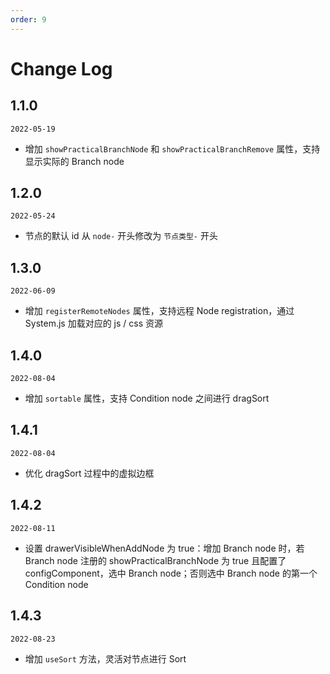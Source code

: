 ```yaml
---
order: 9
---
```


# Change Log

## 1.1.0

`2022-05-19`

- 增加 `showPracticalBranchNode` 和 `showPracticalBranchRemove` 属性，支持显示实际的 Branch node

## 1.2.0

`2022-05-24`

- 节点的默认 id 从 `node-` 开头修改为 `节点类型-` 开头

## 1.3.0

`2022-06-09`

- 增加 `registerRemoteNodes` 属性，支持远程 Node registration，通过 System.js 加载对应的 js / css 资源

## 1.4.0

`2022-08-04`

- 增加 `sortable` 属性，支持 Condition node 之间进行 dragSort

## 1.4.1

`2022-08-04`

- 优化 dragSort 过程中的虚拟边框

## 1.4.2

`2022-08-11`

- 设置 drawerVisibleWhenAddNode 为 true：增加 Branch node 时，若 Branch node 注册的 showPracticalBranchNode 为 true 且配置了 configComponent，选中 Branch node；否则选中 Branch node 的第一个 Condition node

## 1.4.3

`2022-08-23`

- 增加 `useSort` 方法，灵活对节点进行 Sort
